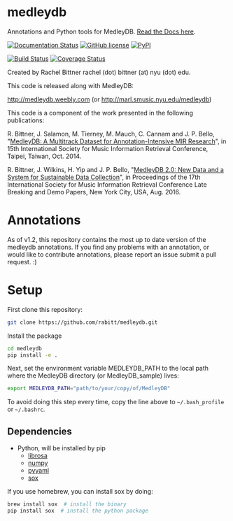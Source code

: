 medleydb
========

Annotations and Python tools for MedleyDB. [Read the Docs here](http://medleydb.readthedocs.org).

[![Documentation Status](https://readthedocs.org/projects/medleydb/badge/?version=latest)](http://medleydb.readthedocs.io/en/latest/?badge=latest)
[![GitHub license](https://img.shields.io/badge/license-MIT-blue.svg)](https://raw.githubusercontent.com/marl/medleydb/master/LICENSE.md)
[![PyPI](https://img.shields.io/pypi/pyversions/Django.svg?maxAge=2592000)]()

[![Build Status](https://travis-ci.org/marl/medleydb.svg?branch=medleydb_v1.1)](https://travis-ci.org/marl/medleydb)
[![Coverage Status](https://coveralls.io/repos/marl/medleydb/badge.svg?branch=medleydb_v1.1&service=github)](https://coveralls.io/github/marl/medleydb?branch=medleydb_v1.1)

Created by Rachel Bittner rachel (dot) bittner (at) nyu (dot) edu.

This code is released along with MedleyDB:

http://medleydb.weebly.com (or http://marl.smusic.nyu.edu/medleydb)

This code is a component of the work presented in the following publications:

R. Bittner, J. Salamon, M. Tierney, M. Mauch, C. Cannam and J. P. Bello,
"[MedleyDB: A Multitrack Dataset for Annotation-Intensive MIR Research](http://marl.smusic.nyu.edu/medleydb_webfiles/bittner_medleydb_ismir2014.pdf)", in
15th International Society for Music Information Retrieval Conference,
Taipei, Taiwan, Oct. 2014.

R. Bittner, J. Wilkins, H. Yip and J. P. Bello,
"[MedleyDB 2.0: New Data and a System for Sustainable Data Collection](https://wp.nyu.edu/ismir2016/wp-content/uploads/sites/2294/2016/08/bittner-medleydb.pdf)", in
Proceedings of the 17th International Society for Music Information Retrieval Conference Late Breaking and Demo Papers,
New York City, USA, Aug. 2016.

Annotations
===========
As of v1.2, this repository contains the most up to date version of the
medleydb annotations. If you find any problems with an annotation, or would
like to contribute annotations, please report an issue submit a pull request. :)

Setup
=====

First clone this repository:

```bash
git clone https://github.com/rabitt/medleydb.git
```

Install the package

```bash
cd medleydb
pip install -e .
```

Next, set the environment variable MEDLEYDB_PATH to the local path where
the MedleyDB directory (or MedleyDB_sample) lives:

```bash
export MEDLEYDB_PATH="path/to/your/copy/of/MedleyDB"
```

To avoid doing this step every time, copy the line above to ```~/.bash_profile```
or ```~/.bashrc```.

Dependencies
------------

* Python, will be installed by pip
  * [librosa](https://bmcfee.github.io/librosa/)
  * [numpy](http://www.numpy.org/)
  * [pyyaml](http://pyyaml.org/)
  * [sox](http://sox.sourceforge.net/)

If you use homebrew, you can install sox by doing:

```bash
brew install sox  # install the binary
pip install sox  # install the python package
```
